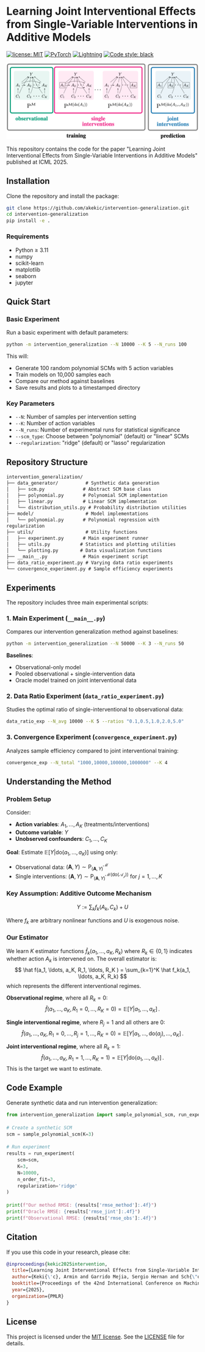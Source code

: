 # Learning Joint Interventional Effects from Single-Variable Interventions in Additive Models

[![license: MIT](https://img.shields.io/badge/license-MIT-yellow.svg)](https://opensource.org/licenses/MIT)
[![PyTorch](https://img.shields.io/badge/-PyTorch-EE4C2C?logo=pytorch&logoColor=white)](https://pytorch.org/)
[![Lightning](https://img.shields.io/badge/-Lightning-792ee5?logo=lightning&logoColor=white)](https://lightning.ai/)
[![Code style: black](https://img.shields.io/badge/code%20style-black-000000.svg)](https://github.com/psf/black)

![Intervention Generalization Problem](intervention_generalization/images/overview_figure.png)

This repository contains the code for the paper "Learning Joint Interventional Effects from Single-Variable Interventions in Additive Models" published at ICML 2025.

## Installation

Clone the repository and install the package:

```bash
git clone https://github.com/akekic/intervention-generalization.git
cd intervention-generalization
pip install -e .
```

### Requirements

- Python ≥ 3.11
- numpy
- scikit-learn
- matplotlib
- seaborn
- jupyter

## Quick Start

### Basic Experiment

Run a basic experiment with default parameters:

```bash
python -m intervention_generalization --N 10000 --K 5 --N_runs 100
```

This will:
- Generate 100 random polynomial SCMs with 5 action variables
- Train models on 10,000 samples each
- Compare our method against baselines
- Save results and plots to a timestamped directory

### Key Parameters

- `--N`: Number of samples per intervention setting
- `--K`: Number of action variables
- `--N_runs`: Number of experimental runs for statistical significance
- `--scm_type`: Choose between "polynomial" (default) or "linear" SCMs
- `--regularization`: "ridge" (default) or "lasso" regularization

## Repository Structure

```
intervention_generalization/
├── data_generator/          # Synthetic data generation
│   ├── scm.py              # Abstract SCM base class
│   ├── polynomial.py       # Polynomial SCM implementation
│   ├── linear.py           # Linear SCM implementation
│   └── distribution_utils.py # Probability distribution utilities
├── model/                   # Model implementations
│   └── polynomial.py       # Polynomial regression with regularization
├── utils/                   # Utility functions
│   ├── experiment.py       # Main experiment runner
│   ├── utils.py           # Statistics and plotting utilities
│   └── plotting.py        # Data visualization functions
├── __main__.py             # Main experiment script
├── data_ratio_experiment.py # Varying data ratio experiments
└── convergence_experiment.py # Sample efficiency experiments
```

## Experiments

The repository includes three main experimental scripts:

### 1. Main Experiment (`__main__.py`)

Compares our intervention generalization method against baselines:

```bash
python -m intervention_generalization --N 50000 --K 3 --N_runs 50
```

**Baselines**:
- Observational-only model
- Pooled observational + single-intervention data
- Oracle model trained on joint interventional data

### 2. Data Ratio Experiment (`data_ratio_experiment.py`)

Studies the optimal ratio of single-interventional to observational data:

```bash
data_ratio_exp --N_avg 10000 --K 5 --ratios "0.1,0.5,1.0,2.0,5.0"
```

### 3. Convergence Experiment (`convergence_experiment.py`)

Analyzes sample efficiency compared to joint interventional training:

```bash
convergence_exp --N_total "1000,10000,100000,1000000" --K 4
```

## Understanding the Method

### Problem Setup

Consider:
- **Action variables**: $A_1, ..., A_K$ (treatments/interventions)
- **Outcome variable**: $Y$
- **Unobserved confounders**: $C_1, ..., C_K$

**Goal**: Estimate $\mathbb{E}[Y | \mathrm{do}(a_1, ..., a_K)]$ using only:
- Observational data: $(\mathbf{A}, Y) \sim \mathrm{P}_{(\mathbf{A}, Y)}^\mathcal{M}$
- Single interventions: $(\mathbf{A}, Y) \sim \mathrm{P}_{(\mathbf{A}, Y)}^\mathcal{M(\mathrm{do}(A_j))}$ for $j = 1, \ldots, K$

### Key Assumption: Additive Outcome Mechanism

$$
Y := \sum_k f_k(A_k, C_k) + U
$$

Where $f_k$ are arbitrary nonlinear functions and $U$ is exogenous noise.

### Our Estimator

We learn $K$ estimator functions $\hat f_k(a_1, ..., a_K, R_k)$ where $R_k \in \{0,1\}$ indicates whether action $A_k$ is intervened on.
The overall estimator is:
$$
\hat f(a_1, \ldots, a_K, R_1, \ldots, R_K ) = \sum_{k=1}^K \hat f_k(a_1, \ldots, a_K, R_k)
$$
which represents the different interventional regimes.

**Observational regime**, where all $R_k = 0$:
$$
\hat f(a_1, \ldots, a_K, R_1 = 0, \ldots, R_K = 0) = \mathbb{E}[Y | a_1, \ldots, a_K] \,.
$$

**Single interventional regime**, where $R_j = 1$ and all others are $0$:
$$
\hat f(a_1, \ldots, a_K, R_1 = 0, \ldots, R_j = 1, \ldots, R_K = 0) = \mathbb{E}[Y | a_1, \ldots, \mathrm{do}(a_j), \ldots, a_K] \,.
$$

**Joint interventional regime**, where all $R_k = 1$:
$$
\hat f(a_1, \ldots, a_K, R_1 = 1, \ldots, R_K = 1) = \mathbb{E}[Y | \mathrm{do}(a_1, \ldots, a_K)] \,.
$$
This is the target we want to estimate.

## Code Example

Generate synthetic data and run intervention generalization:

```python
from intervention_generalization import sample_polynomial_scm, run_experiment

# Create a synthetic SCM
scm = sample_polynomial_scm(K=3)

# Run experiment
results = run_experiment(
    scm=scm,
    K=3,
    N=10000,
    n_order_fit=3,
    regularization='ridge'
)

print(f"Our method RMSE: {results['rmse_method']:.4f}")
print(f"Oracle RMSE: {results['rmse_jint']:.4f}")
print(f"Observational RMSE: {results['rmse_obs']:.4f}")
```

## Citation

If you use this code in your research, please cite:

```bibtex
@inproceedings{kekic2025intervention,
  title={Learning Joint Interventional Effects from Single-Variable Interventions in Additive Models},
  author={Keki{\'c}, Armin and Garrido Mejia, Sergio Hernan and Sch{\"o}lkopf, Bernhard},
  booktitle={Proceedings of the 42nd International Conference on Machine Learning},
  year={2025},
  organization={PMLR}
}
```

## License

This project is licensed under the [MIT license](https://opensource.org/licenses/MIT).
See the [LICENSE](LICENSE) file for details.